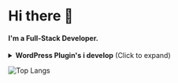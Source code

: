 # Hi there 👋

#### I'm a Full-Stack Developer.

<details><summary><b>WordPress Plugin's i develop</b> (Click to expand)</summary>
<p>
<ul>
  <li>
    <p>
      <a href="https://wordpress.org/plugins/wc-pre-order/">Pre Order Addon for WooCommerce – Advance Order/Backorder Plugin</a>
    </p>
  </li>
  <li>
    <p>
      <a href="https://wordpress.org/plugins/wc-booking/">Booking for wooCommerce</a>
    </p>
  </li>
  <li>
    <p>
      <a href="https://wordpress.org/plugins/advance-coupons-for-woocommerce/">Advance Coupons for Woocommerce</a>
    </p>
  </li>
  <li>
    <p>
      <a href="https://wordpress.org/plugins/bulk-products-selling/">Bulk Product Selling</a>
    </p>
  </li>
  <li>
    <p>
      <a href="https://wordpress.org/plugins/checkout-field-customizer/">Checkout Field Customizer</a>
    </p>
  </li>
  <li>
    <p>
      <a href="https://wordpress.org/plugins/product-sharing-buttons/">Social Sharing Button</a>
    </p>
  </li>
</ul>
</p>
</details>

![Top Langs](https://github-readme-stats.vercel.app/api/top-langs/?username=ok9xnirab&langs_count=10&layout=compact&hide=hack,shell)
